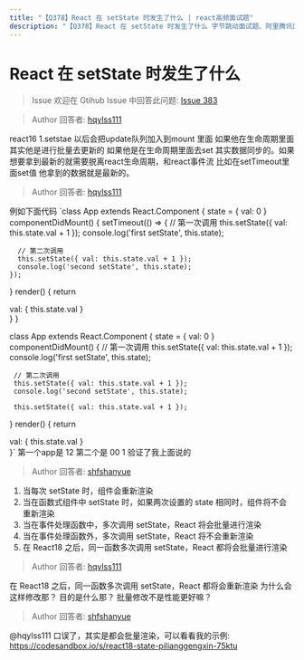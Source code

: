 ```yaml
---
title: "【Q378】React 在 setState 时发生了什么 | react高频面试题"
description: "【Q378】React 在 setState 时发生了什么 字节跳动面试题、阿里腾讯面试题、美团小米面试题。"
---
```


# React 在 setState 时发生了什么

> Issue
> 欢迎在 Gtihub Issue 中回答此问题: [Issue 383](https://github.com/shfshanyue/Daily-Question/issues/383)

> Author
> 回答者: [hqylss111](https://github.com/hqylss111)

react16
1.setstae 以后会把update队列加入到mount 里面 如果他在生命周期里面 其实他是进行批量去更新的 如果他是在生命周期里面去set 其实数据同步的。如果想要拿到最新的就需要脱离react生命周期，和react事件流 比如在setTimeout里面set值 他拿到的数据就是最新的。

> Author
> 回答者: [hqylss111](https://github.com/hqylss111)

例如下面代码 `class App extends React.Component {
state = { val: 0 }
componentDidMount() {
setTimeout(() => {
// 第一次调用
this.setState({ val: this.state.val + 1 });
console.log('first setState', this.state);

      // 第二次调用
      this.setState({ val: this.state.val + 1 });
      console.log('second setState', this.state);
    });

}
render() {
return <div> val: { this.state.val } </div>
}
}

class App extends React.Component {
state = { val: 0 }
componentDidMount() {
// 第一次调用
this.setState({ val: this.state.val + 1 });
console.log('first setState', this.state);

     // 第二次调用
     this.setState({ val: this.state.val + 1 });
     console.log('second setState', this.state);

     this.setState({ val: this.state.val + 1 });

}
render() {
return <div> val: { this.state.val } </div>
}`
第一个app是 12 第二个是 00 1 验证了我上面说的

> Author
> 回答者: [shfshanyue](https://github.com/shfshanyue)

1. 当每次 setState 时，组件会重新渲染
1. 当在函数式组件中 setState 时，如果两次设置的 state 相同时，组件将不会重新渲染
1. 当在事件处理函数中，多次调用 setState，React 将会批量进行渲染
1. 当在事件处理函数外，多次调用 setState，React 将不会重新渲染
1. 在 React18 之后，同一函数多次调用 setState，React 都将会批量进行渲染

> Author
> 回答者: [hqylss111](https://github.com/hqylss111)

在 React18 之后，同一函数多次调用 setState，React 都将会重新渲染 为什么会这样修改那？ 目的是什么那？ 批量修改不是性能更好嘛？

> Author
> 回答者: [shfshanyue](https://github.com/shfshanyue)

@hqylss111 口误了，其实是都会批量渲染，可以看看我的示例: https://codesandbox.io/s/react18-state-pilianggengxin-75ktu
